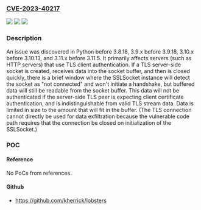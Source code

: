 ### [CVE-2023-40217](https://cve.mitre.org/cgi-bin/cvename.cgi?name=CVE-2023-40217)
![](https://img.shields.io/static/v1?label=Product&message=n%2Fa&color=blue)
![](https://img.shields.io/static/v1?label=Version&message=n%2Fa&color=blue)
![](https://img.shields.io/static/v1?label=Vulnerability&message=n%2Fa&color=brighgreen)

### Description

An issue was discovered in Python before 3.8.18, 3.9.x before 3.9.18, 3.10.x before 3.10.13, and 3.11.x before 3.11.5. It primarily affects servers (such as HTTP servers) that use TLS client authentication. If a TLS server-side socket is created, receives data into the socket buffer, and then is closed quickly, there is a brief window where the SSLSocket instance will detect the socket as "not connected" and won't initiate a handshake, but buffered data will still be readable from the socket buffer. This data will not be authenticated if the server-side TLS peer is expecting client certificate authentication, and is indistinguishable from valid TLS stream data. Data is limited in size to the amount that will fit in the buffer. (The TLS connection cannot directly be used for data exfiltration because the vulnerable code path requires that the connection be closed on initialization of the SSLSocket.)

### POC

#### Reference
No PoCs from references.

#### Github
- https://github.com/kherrick/lobsters

